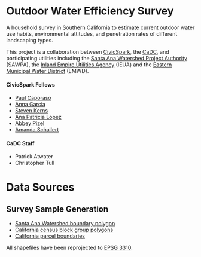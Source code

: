 # Outdoor Water Efficiency Survey

A household survey in Southern California to estimate current outdoor water use habits, environmental attitudes, and penetration rates of different landscaping types.

This project is a collaboration between [CivicSpark](http://civicspark.lgc.org/), the [CaDC](http://californiadatacollaborative.com/), and participating utilities including the [Santa Ana Watershed Project Authority](http://www.sawpa.org/) (SAWPA), the [Inland Empire Utilities Agency](https://www.ieua.org/) (IEUA) and the [Eastern Municipal Water District](http://www.emwd.org/) (EMWD).

#### CivicSpark Fellows
* [Paul Caporaso](http://civicspark.lgc.org/our-fellows/entry/2645/)
* [Anna Garcia](http://civicspark.lgc.org/our-fellows/entry/2664/)
* [Steven Kerns](http://civicspark.lgc.org/our-fellows/entry/2674/)
* [Ana Patricia Lopez](http://civicspark.lgc.org/our-fellows/entry/2679/)
* [Abbey Pizel](http://civicspark.lgc.org/our-fellows/entry/2689/)
* [Amanda Schallert](http://civicspark.lgc.org/our-fellows/entry/2693/)

#### CaDC Staff
* Patrick Atwater
* Christopher Tull


# Data Sources

## Survey Sample Generation

* [Santa Ana Watershed boundary polygon](http://www.sawpa.net/Downloads/gis_layers.zip)
* [California census block group polygons](https://www.census.gov/cgi-bin/geo/shapefiles/index.php?year=2016&layergroup=Block+Groups)
* [California parcel boundaries](http://egis3.lacounty.gov/dataportal/2015/09/11/california-statewide-parcel-boundaries/)

All shapefiles have been reprojected to [EPSG 3310](http://spatialreference.org/ref/epsg/nad83-california-albers/).